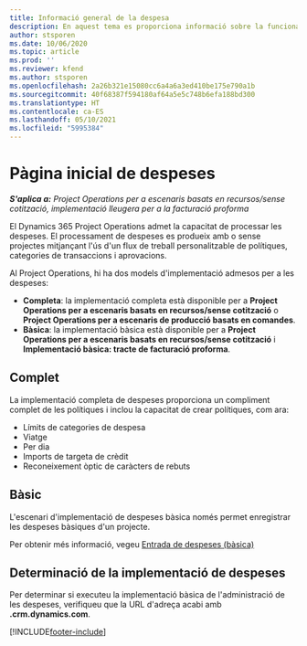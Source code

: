 ```yaml
---
title: Informació general de la despesa
description: En aquest tema es proporciona informació sobre la funcionalitat de despeses al Project Operations.
author: stsporen
ms.date: 10/06/2020
ms.topic: article
ms.prod: ''
ms.reviewer: kfend
ms.author: stsporen
ms.openlocfilehash: 2a26b321e15080cc6a4a6a3ed410be175e790a1b
ms.sourcegitcommit: 40f68387f594180af64a5e5c748b6efa188bd300
ms.translationtype: HT
ms.contentlocale: ca-ES
ms.lasthandoff: 05/10/2021
ms.locfileid: "5995384"
---
```

# <a name="expense-home-page"></a>Pàgina inicial de despeses

_**S'aplica a:** Project Operations per a escenaris basats en recursos/sense cotització, implementació lleugera per a la facturació proforma_


El Dynamics 365 Project Operations admet la capacitat de processar les despeses. El processament de despeses es produeix amb o sense projectes mitjançant l'ús d'un flux de treball personalitzable de polítiques, categories de transaccions i aprovacions.

Al Project Operations, hi ha dos models d'implementació admesos per a les despeses: 

- **Completa**: la implementació completa està disponible per a **Project Operations per a escenaris basats en recursos/sense cotització** o **Project Operations per a escenaris de producció basats en comandes**.
- **Bàsica**: la implementació bàsica està disponible per a **Project Operations per a escenaris basats en recursos/sense cotització** i **Implementació bàsica: tracte de facturació proforma**.

## <a name="full"></a>Complet 
La implementació completa de despeses proporciona un compliment complet de les polítiques i inclou la capacitat de crear polítiques, com ara:

  - Límits de categories de despesa
  - Viatge
  - Per dia
  - Imports de targeta de crèdit
  - Reconeixement òptic de caràcters de rebuts

## <a name="basic"></a>Bàsic 
L'escenari d'implementació de despeses bàsica només permet enregistrar les despeses bàsiques d'un projecte. 

Per obtenir més informació, vegeu [Entrada de despeses (bàsica)](basic-expense.md)

## <a name="determine-your-expense-deployment"></a>Determinació de la implementació de despeses
Per determinar si executeu la implementació bàsica de l'administració de les despeses, verifiqueu que la URL d'adreça acabi amb **.crm.dynamics.com**. 


[!INCLUDE[footer-include](../includes/footer-banner.md)]